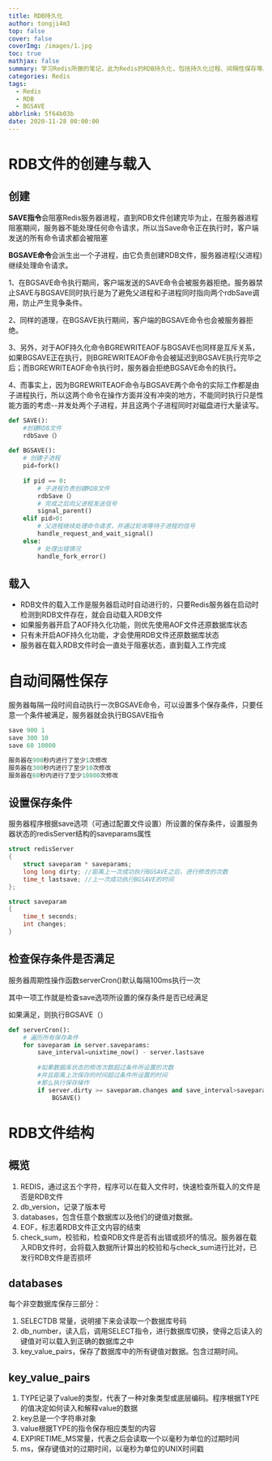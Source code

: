 ```yaml
---
title: RDB持久化
author: tongji4m3
top: false
cover: false
coverImg: /images/1.jpg
toc: true
mathjax: false
summary: 学习Redis所做的笔记，此为Redis的RDB持久化，包括持久化过程、间隔性保存等。
categories: Redis
tags:
  - Redis
  - RDB
  - BGSAVE
abbrlink: 5f64b03b
date: 2020-11-28 00:00:00
---
```


# RDB文件的创建与载入

## 创建

**SAVE指令**会阻塞Redis服务器进程，直到RDB文件创建完毕为止，在服务器进程阻塞期间，服务器不能处理任何命令请求，所以当Save命令正在执行时，客户端发送的所有命令请求都会被阻塞

**BGSAVE命令**会派生出一个子进程，由它负责创建RDB文件，服务器进程(父进程)继续处理命令请求。



1、在BGSAVE命令执行期间，客户端发送的SAVE命令会被服务器拒绝。服务器禁止SAVE与BGSAVE同时执行是为了避免父进程和子进程同时指向两个rdbSave调用，防止产生竞争条件。

2、同样的道理，在BGSAVE执行期间，客户端的BGSAVE命令也会被服务器拒绝。

3、另外，对于AOF持久化命令BGREWRITEAOF与BGSAVE也同样是互斥关系，如果BGSAVE正在执行，则BGREWRITEAOF命令会被延迟到BGSAVE执行完毕之后；而BGREWRITEAOF命令执行时，服务器会拒绝BGSAVE命令的执行。

4、而事实上，因为BGREWRITEAOF命令与BGSAVE两个命令的实际工作都是由子进程执行，所以这两个命令在操作方面并没有冲突的地方，不能同时执行只是性能方面的考虑--并发处两个子进程，并且这两个子进程同时对磁盘进行大量读写。

```python
def SAVE():
	#创建RDB文件
	rdbSave（）
	
def BGSAVE():
	# 创建子进程
	pid=fork()
	
	if pid == 0:
		# 子进程负责创建RDB文件
		rdbSave（）
		# 完成之后向父进程发送信号
		signal_parent()
	elif pid>0:
		# 父进程继续处理命令请求，并通过轮询等待子进程的信号
		handle_request_and_wait_signal()
	else:
		# 处理出错情况
		handle_fork_error()
```

## 载入

- RDB文件的载入工作是服务器启动时自动进行的，只要Redis服务器在启动时检测到RDB文件存在，就会自动载入RDB文件
- 如果服务器开启了AOF持久化功能，则优先使用AOF文件还原数据库状态
- 只有未开启AOF持久化功能，才会使用RDB文件还原数据库状态
- 服务器在载入RDB文件时会一直处于阻塞状态，直到载入工作完成

# 自动间隔性保存

服务器每隔一段时间自动执行一次BGSAVE命令，可以设置多个保存条件，只要任意一个条件被满足，服务器就会执行BGSAVE指令

```c
save 900 1
save 300 10
save 60 10000

服务器在900秒内进行了至少1次修改
服务器在300秒内进行了至少10次修改
服务器在60秒内进行了至少10000次修改
```

## 设置保存条件

服务器程序根据save选项（可通过配置文件设置）所设置的保存条件，设置服务器状态的redisServer结构的saveparams属性

```c
struct redisServer
{
	struct saveparam * saveparams;
	long long dirty; //距离上一次成功执行BGSAVE之后，进行修改的次数
	time_t lastsave; //上一次成功执行BGSAVE的时间
};

struct saveparam
{
	time_t seconds;
	int changes;
}
```

## 检查保存条件是否满足

服务器周期性操作函数serverCron()默认每隔100ms执行一次

其中一项工作就是检查save选项所设置的保存条件是否已经满足

如果满足，则执行BGSAVE（）

```python
def serverCron():
	# 遍历所有保存条件
	for saveparam in server.saveparams:
		save_interval=unixtime_now() - server.lastsave
		
		#如果数据库状态的修改次数超过条件所设置的次数
		#并且距离上次保存的时间超过条件所设置的时间
		#那么执行保存操作
		if server.dirty >= saveparam.changes and save_interval>saveparam.seconds:
			BGSAVE()
```

# RDB文件结构

## 概览

1. REDIS，通过这五个字符，程序可以在载入文件时，快速检查所载入的文件是否是RDB文件
2. db_version，记录了版本号
3. databases，包含任意个数据库以及他们的键值对数据。
4. EOF，标志着RDB文件正文内容的结束
5. check_sum，校验和，检查RDB文件是否有出错或损坏的情况。服务器在载入RDB文件时，会将载入数据所计算出的校验和与check_sum进行比对，已发行RDB文件是否损坏

## databases

每个非空数据库保存三部分：

1. SELECTDB 常量，说明接下来会读取一个数据库号码
2. db_number，读入后，调用SELECT指令，进行数据库切换，使得之后读入的键值对可以载入到正确的数据库之中
3. key_value_pairs，保存了数据库中的所有键值对数据。包含过期时间。

## key_value_pairs

1. TYPE记录了value的类型，代表了一种对象类型或底层编码。程序根据TYPE的值决定如何读入和解释value的数据
2. key总是一个字符串对象
3. value根据TYPE的指令保存相应类型的内容
4. EXPIRETIME_MS常量，代表之后会读取一个以毫秒为单位的过期时间
5. ms，保存键值对的过期时间，以毫秒为单位的UNIX时间戳

